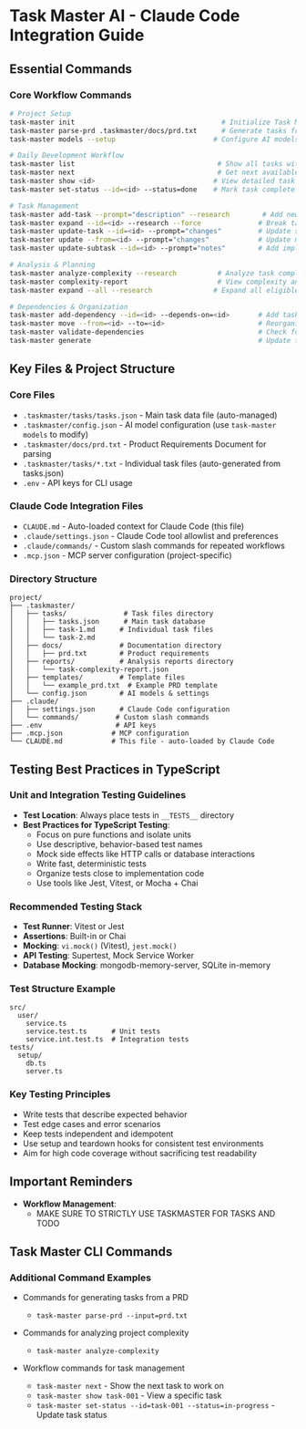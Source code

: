 # Task Master AI - Claude Code Integration Guide

## Essential Commands

### Core Workflow Commands

```bash
# Project Setup
task-master init                                    # Initialize Task Master in current project
task-master parse-prd .taskmaster/docs/prd.txt      # Generate tasks from PRD document
task-master models --setup                        # Configure AI models interactively

# Daily Development Workflow
task-master list                                   # Show all tasks with status
task-master next                                   # Get next available task to work on
task-master show <id>                             # View detailed task information (e.g., task-master show 1.2)
task-master set-status --id=<id> --status=done    # Mark task complete

# Task Management
task-master add-task --prompt="description" --research        # Add new task with AI assistance
task-master expand --id=<id> --research --force              # Break task into subtasks
task-master update-task --id=<id> --prompt="changes"         # Update specific task
task-master update --from=<id> --prompt="changes"            # Update multiple tasks from ID onwards
task-master update-subtask --id=<id> --prompt="notes"        # Add implementation notes to subtask

# Analysis & Planning
task-master analyze-complexity --research          # Analyze task complexity
task-master complexity-report                      # View complexity analysis
task-master expand --all --research               # Expand all eligible tasks

# Dependencies & Organization
task-master add-dependency --id=<id> --depends-on=<id>       # Add task dependency
task-master move --from=<id> --to=<id>                       # Reorganize task hierarchy
task-master validate-dependencies                            # Check for dependency issues
task-master generate                                         # Update task markdown files (usually auto-called)
```

## Key Files & Project Structure

### Core Files

- `.taskmaster/tasks/tasks.json` - Main task data file (auto-managed)
- `.taskmaster/config.json` - AI model configuration (use `task-master models` to modify)
- `.taskmaster/docs/prd.txt` - Product Requirements Document for parsing
- `.taskmaster/tasks/*.txt` - Individual task files (auto-generated from tasks.json)
- `.env` - API keys for CLI usage

### Claude Code Integration Files

- `CLAUDE.md` - Auto-loaded context for Claude Code (this file)
- `.claude/settings.json` - Claude Code tool allowlist and preferences
- `.claude/commands/` - Custom slash commands for repeated workflows
- `.mcp.json` - MCP server configuration (project-specific)

### Directory Structure

```
project/
├── .taskmaster/
│   ├── tasks/              # Task files directory
│   │   ├── tasks.json      # Main task database
│   │   ├── task-1.md      # Individual task files
│   │   └── task-2.md
│   ├── docs/              # Documentation directory
│   │   ├── prd.txt        # Product requirements
│   ├── reports/           # Analysis reports directory
│   │   └── task-complexity-report.json
│   ├── templates/         # Template files
│   │   └── example_prd.txt  # Example PRD template
│   └── config.json        # AI models & settings
├── .claude/
│   ├── settings.json      # Claude Code configuration
│   └── commands/         # Custom slash commands
├── .env                  # API keys
├── .mcp.json            # MCP configuration
└── CLAUDE.md            # This file - auto-loaded by Claude Code
```

## Testing Best Practices in TypeScript

### Unit and Integration Testing Guidelines

- **Test Location**: Always place tests in `__TESTS__` directory
- **Best Practices for TypeScript Testing**:
  - Focus on pure functions and isolate units
  - Use descriptive, behavior-based test names
  - Mock side effects like HTTP calls or database interactions
  - Write fast, deterministic tests
  - Organize tests close to implementation code
  - Use tools like Jest, Vitest, or Mocha + Chai

### Recommended Testing Stack

- **Test Runner**: Vitest or Jest
- **Assertions**: Built-in or Chai
- **Mocking**: `vi.mock()` (Vitest), `jest.mock()`
- **API Testing**: Supertest, Mock Service Worker
- **Database Mocking**: mongodb-memory-server, SQLite in-memory

### Test Structure Example

```
src/
  user/
    service.ts
    service.test.ts      # Unit tests
    service.int.test.ts  # Integration tests
tests/
  setup/
    db.ts
    server.ts
```

### Key Testing Principles

- Write tests that describe expected behavior
- Test edge cases and error scenarios
- Keep tests independent and idempotent
- Use setup and teardown hooks for consistent test environments
- Aim for high code coverage without sacrificing test readability

## Important Reminders

- **Workflow Management**:
  - MAKE SURE TO STRICTLY USE TASKMASTER FOR TASKS AND TODO

## Task Master CLI Commands

### Additional Command Examples

- Commands for generating tasks from a PRD
  - `task-master parse-prd --input=prd.txt`

- Commands for analyzing project complexity
  - `task-master analyze-complexity`

- Workflow commands for task management
  - `task-master next` - Show the next task to work on
  - `task-master show task-001` - View a specific task
  - `task-master set-status --id=task-001 --status=in-progress` - Update task status
